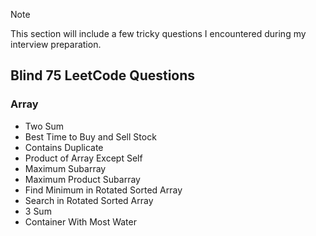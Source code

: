 > [!NOTE]
> This section will include a few tricky questions I encountered during my interview preparation.

## Blind 75 LeetCode Questions
### Array
- Two Sum
- Best Time to Buy and Sell Stock
- Contains Duplicate
- Product of Array Except Self
- Maximum Subarray
- Maximum Product Subarray
- Find Minimum in Rotated Sorted Array
- Search in Rotated Sorted Array
- 3 Sum
- Container With Most Water
